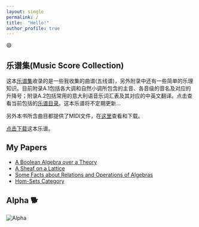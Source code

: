 ```yaml
---
layout: single
permalink: /
title:  "Hello!"
author_profile: true
---
```


:smile:

## 乐谱集(Music Score Collection)

这本[乐谱集][ms]收录的是一些我收集的曲谱(五线谱)，另外附录中还有一些简单的乐理知识。目前附录A.1包括各大调和自然小调所包含的主音、各音级的音名及对应的升降号；附录A.2包括常用的意大利语音乐词汇表及其对应的中英文翻译。点击查看当前包括的[乐谱目录][mcontent]。这本乐谱将不定期更新...

另外本书所含曲目都提供了MIDI文件，在[这里][midi]查看和下载。

[点击下载][dl]这本乐谱。


## My Papers

- [A Boolean Algebra over a Theory][bat]  
- [A Sheaf on a Lattice][sol]  
- [Some Facts about Relations and Operations of Algebras][fro]    
- [Hom-Sets Category][hsc]    

## Alpha :dog2:
![Alpha](/assets/images/alpha.jpeg "Alpha")

[ms]:   https://github.com/shuhenglee/score_set
[midi]:   https://github.com/shuhenglee/score_set/tree/main/midi
[mcontent]: https://github.com/shuhenglee/score_set/blob/main/README.md
[dl]:   https://raw.githubusercontent.com/shuhenglee/score_set/main/score_set.pdf
[bat]:  https://www.vixra.org/abs/2303.0082
[sol]:  https://www.vixra.org/abs/2208.0158
[fro]:  https://www.vixra.org/abs/2206.0105
[hsc]:  https://www.vixra.org/abs/2205.0134
